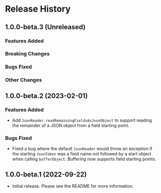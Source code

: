 # Release History

## 1.0.0-beta.3 (Unreleased)

### Features Added

### Breaking Changes

### Bugs Fixed

### Other Changes

## 1.0.0-beta.2 (2023-02-01)

### Features Added

- Add `JsonReader.readRemainingFieldsAsJsonObject` to support reading the remainder of a JSON object from a field starting
  point.

### Bugs Fixed

- Fixed a bug where the default `JsonReader` would throw an exception if the starting `JsonToken` was a field name
  not followed by a start object when calling `bufferObject`. Buffering now supports field starting points.

## 1.0.0-beta.1 (2022-09-22)

- Initial release. Please see the README for more information.
